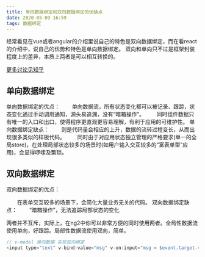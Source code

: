 ```yaml
---
title: 单向数据绑定和双向数据绑定的优缺点
date: 2020-05-09 16:59
tags: 数据绑定
---
```

经常看见在vue或者angular的介绍里说自己的特色是双向数据绑定，而在看react的介绍中，说自己的优势和特色是单向数据绑定。
双向和单向只不过是框架封装程度上的差异，本质上两者是可以相互转换的。

[更多讨论见知乎](https://www.zhihu.com/question/49964363)

## 单向数据绑定

单向数据绑定的优点：
　　单向数据流，所有状态变化都可以被记录、跟踪，状态变化通过手动调用通知，源头易追溯，没有“暗箱操作”。
　　同时组件数据只有唯一的入口和出口，使得程序更直观更容易理解，有利于应用的可维护性。
单向数据绑定缺点：
　　则是代码量会相应的上升，数据的流转过程变长，从而出现很多类似的样板代码。
　　同时由于对应用状态独立管理的严格要求(单一的全局store)，在处理局部状态较多的场景时(如用户输入交互较多的“富表单型”应用)，会显得啰嗦及繁琐。

## 双向数据绑定

双向数据绑定的优点：

　　在表单交互较多的场景下，会简化大量业务无关的代码。
双向数据绑定缺点：
　　“暗箱操作”，无法追踪局部状态的变化

两者并不互斥，实际上，在ng2中你可以非常方便的同时使用两者。全局性数据流使用单向，好跟踪。局部性数据流使用双向，简单。

``` js
// v-model 单向数据 实现双向绑定
<input type="text" v-bind:value="msg" v-on:input="msg = $event.target.value">
```